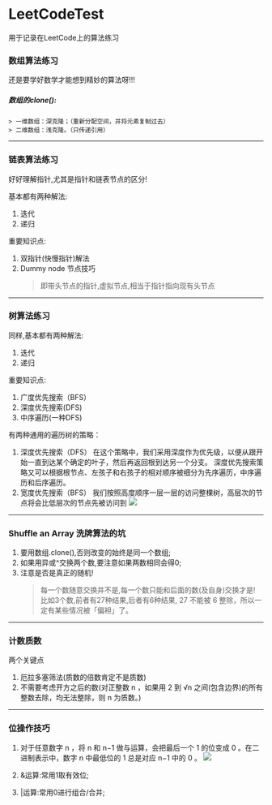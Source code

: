 # LeetCodeTest

用于记录在LeetCode上的算法练习

### 数组算法练习
还是要学好数学才能想到精妙的算法呀!!!
##### 数组的clone():
    > 一维数组：深克隆；（重新分配空间，并将元素复制过去）
    > 二维数组：浅克隆。（只传递引用）

---
### 链表算法练习
好好理解指针,尤其是指针和链表节点的区分!

基本都有两种解法:
1. 迭代
2. 递归

重要知识点:
1. 双指针(快慢指针)解法
2. Dummy node 节点技巧
     > 即带头节点的指针,虚拟节点,相当于指针指向现有头节点
---
### 树算法练习
同样,基本都有两种解法:
1. 迭代
2. 递归

重要知识点:
1. 广度优先搜索（BFS）
2. 深度优先搜索(DFS)
3. 中序遍历(一种DFS)

有两种通用的遍历树的策略：

1. 深度优先搜索（DFS）
在这个策略中，我们采用深度作为优先级，以便从跟开始一直到达某个确定的叶子，然后再返回根到达另一个分支。
深度优先搜索策略又可以根据根节点、左孩子和右孩子的相对顺序被细分为先序遍历，中序遍历和后序遍历。
2. 宽度优先搜索（BFS）
我们按照高度顺序一层一层的访问整棵树，高层次的节点将会比低层次的节点先被访问到
![](https://pic.leetcode-cn.com/b61ff2d47852e4264f5dfe0a5b00101bdeca2b0ba216aa83ca3cb6fac42ebb84-102.png)

---
### Shuffle an Array 洗牌算法的坑
1. 要用数组.clone(),否则改变的始终是同一个数组;
2. 如果用异或^交换两个数,要注意如果两数相同会得0;
3. 注意是否是真正的随机!
    > 每一个数随意交换并不是,每一个数只能和后面的数(及自身)交换才是!
    > 比如3个数,前者有27种结果,后者有6种结果, 27 不能被 6 整除，所以一定有某些情况被「偏袒」了。

---
### 计数质数
两个关键点
1. 厄拉多塞筛法(质数的倍数肯定不是质数)
2. 不需要考虑开方之后的数(对正整数 n ，如果用 2 到 √n 之间(包含边界)的所有整数去除，均无法整除，则 n 为质数。)

---
### 位操作技巧
1. 对于任意数字 n ，将 n 和 n−1 做与运算，会把最后一个 1 的位变成 0 。在二进制表示中，数字 n 中最低位的 1 总是对应 n−1 中的 0 。
![](https://pic.leetcode-cn.com/abfd6109e7482d70d20cb8fc1d632f90eacf1b5e89dfecb2e523da1bcb562f66-image.png)

2. &运算:常用1取有效位;
3. |运算:常用0进行组合/合并;